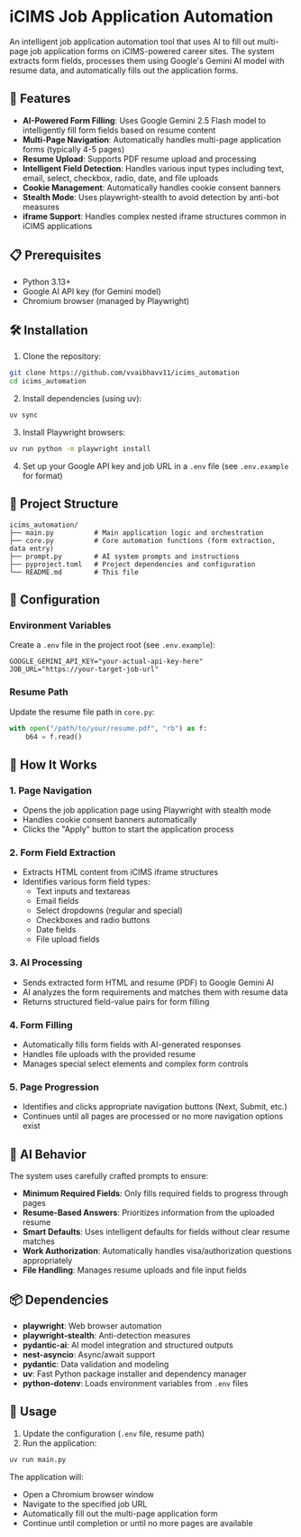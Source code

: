 # iCIMS Job Application Automation

An intelligent job application automation tool that uses AI to fill out multi-page job application forms on iCIMS-powered career sites. The system extracts form fields, processes them using Google's Gemini AI model with resume data, and automatically fills out the application forms.

## 🚀 Features

- **AI-Powered Form Filling**: Uses Google Gemini 2.5 Flash model to intelligently fill form fields based on resume content
- **Multi-Page Navigation**: Automatically handles multi-page application forms (typically 4-5 pages)
- **Resume Upload**: Supports PDF resume upload and processing
- **Intelligent Field Detection**: Handles various input types including text, email, select, checkbox, radio, date, and file uploads
- **Cookie Management**: Automatically handles cookie consent banners
- **Stealth Mode**: Uses playwright-stealth to avoid detection by anti-bot measures
- **iframe Support**: Handles complex nested iframe structures common in iCIMS applications

## 📋 Prerequisites

- Python 3.13+
- Google AI API key (for Gemini model)
- Chromium browser (managed by Playwright)

## 🛠️ Installation

1. Clone the repository:
```bash
git clone https://github.com/vvaibhavv11/icims_automation
cd icims_automation
```

2. Install dependencies (using uv):
```bash
uv sync
```

3. Install Playwright browsers:
```bash
uv run python -m playwright install
```

4. Set up your Google API key and job URL in a `.env` file (see `.env.example` for format)

## 📁 Project Structure

```
icims_automation/
├── main.py          # Main application logic and orchestration
├── core.py          # Core automation functions (form extraction, data entry)
├── prompt.py        # AI system prompts and instructions
├── pyproject.toml   # Project dependencies and configuration
└── README.md        # This file
```

## 🔧 Configuration

### Environment Variables
Create a `.env` file in the project root (see `.env.example`):
```
GOOGLE_GEMINI_API_KEY="your-actual-api-key-here"
JOB_URL="https://your-target-job-url"
```

### Resume Path
Update the resume file path in `core.py`:
```python
with open("/path/to/your/resume.pdf", "rb") as f:
    b64 = f.read()
```

## 🎯 How It Works

### 1. **Page Navigation**
- Opens the job application page using Playwright with stealth mode
- Handles cookie consent banners automatically
- Clicks the "Apply" button to start the application process

### 2. **Form Field Extraction**
- Extracts HTML content from iCIMS iframe structures
- Identifies various form field types:
  - Text inputs and textareas
  - Email fields
  - Select dropdowns (regular and special)
  - Checkboxes and radio buttons
  - Date fields
  - File upload fields

### 3. **AI Processing**
- Sends extracted form HTML and resume (PDF) to Google Gemini AI
- AI analyzes the form requirements and matches them with resume data
- Returns structured field-value pairs for form filling

### 4. **Form Filling**
- Automatically fills form fields with AI-generated responses
- Handles file uploads with the provided resume
- Manages special select elements and complex form controls

### 5. **Page Progression**
- Identifies and clicks appropriate navigation buttons (Next, Submit, etc.)
- Continues until all pages are processed or no more navigation options exist

## 🤖 AI Behavior

The system uses carefully crafted prompts to ensure:

- **Minimum Required Fields**: Only fills required fields to progress through pages
- **Resume-Based Answers**: Prioritizes information from the uploaded resume
- **Smart Defaults**: Uses intelligent defaults for fields without clear resume matches
- **Work Authorization**: Automatically handles visa/authorization questions appropriately
- **File Handling**: Manages resume uploads and file input fields

## 📦 Dependencies

- **playwright**: Web browser automation
- **playwright-stealth**: Anti-detection measures
- **pydantic-ai**: AI model integration and structured outputs
- **nest-asyncio**: Async/await support
- **pydantic**: Data validation and modeling
- **uv**: Fast Python package installer and dependency manager
- **python-dotenv**: Loads environment variables from `.env` files

## 🚀 Usage

1. Update the configuration (`.env` file, resume path)
2. Run the application:
```bash
uv run main.py
```

The application will:
- Open a Chromium browser window
- Navigate to the specified job URL
- Automatically fill out the multi-page application form
- Continue until completion or until no more pages are available